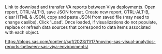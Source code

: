 Link to download and transfer VA reports between Viya deployments.
Open report, CTRL-ALT-B, save JSON format.
Create new report, CTRL-ALT-B, clear HTML & JSON, copy and paste JSON from saved file (may need to change caslibs), Click 'Load'.
Once loaded, if visualizations do not populate, replace or refresh data sources that correspond to data items associated with each object.

https://blogs.sas.com/content/sgf/2023/11/17/moving-sas-visual-analytics-reports-between-sas-viya-environments/